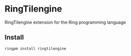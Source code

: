 # RingTilengine

RingTilengine extension for the Ring programming language

## Install

	ringpm install ringtilengine
